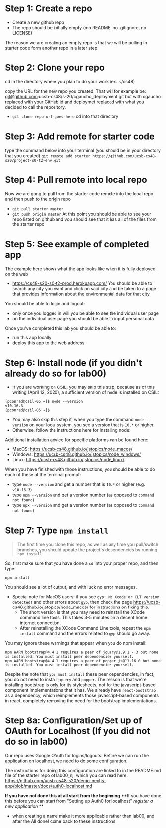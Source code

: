 
# Step 1: Create a repo
* Create a new github repo 
* The repo should be initially empty (mo README, no .gitignore, no LICENSE) 

The reason we are creating an empty repo is that we will be pulling in starter code form another repo in a later step

# Step 2: Clone your repo
 cd in the directory where you plan to do your work (ex. ~/cs48)
 
 copy the URL for the new repo you created. That will for example be: git@github.com:ucsb-cs48/s-20/cgaucho_deployment.git but with cgaucho replaced with your GitHub id and deploymet replaced with what you decided to call the repository. 
 
* `git clone repo-url-goes-here` 
 cd into that directory 

# Step 3: Add remote for starter code 
 type the command below into your terminal (you should be in your directory that you created)
 `git remote add starter https://github.com/ucsb-cs48-s20/project-s0-t2-env.git`

# Step 4: Pull remote into local repo
 Now we are gong to pull from the starter code remote into the lcoal repo and then push to the origin repo
* `git pull starter master`
* `git push origin master`
 At this point you should be able to see your repo listed on github and you should see that it has all of the files from the starter repo

# Step 5: See example of completed app
The example here shows what the app looks like when it is fully deployed on the web
* https://cs48-s20-s0-t2-prod.herokuapp.com/
You should be able to search any city you want and click on said city and be taken to a page that provides information about the environmental data for that city 

You should be able to login and logout:
* only once you logged in will you be able to see the individual user page 
* on the individual user page you should be able to input personal data
  
Once you've completed this lab you should be able to: 
* run this app locally
* deploy this app to the web address 


# Step 6: Install node (if you didn't already do so for lab00)
* If you are working on CSIL, you may skip this step, because as of this writing (April 12, 2020), a sufficient version of node is installed on CSIL:
```
[pconrad@csil-05 ~]$ node --version
v10.16.3
[pconrad@csil-05 ~]$ 
```
* You may also skip this step if, when you type the command `node --version` on your local system. you see a version that is `10.*` or higher.
* Otherwise, follow the instructions here for installing node:

Additional installation advice for specific platforms can be found here:
* MacOS: <https://ucsb-cs48.github.io/jstopics/node_macos/>
* Windows: <https://ucsb-cs48.github.io/jstopics/node_windows/>
* Linux: <https://ucsb-cs48.github.io/jstopics/node_linux/>

When you have finished with those instructions, you should be able to do each of these at the terminal prompt:
* type `node --version` and get a number that is `10.*` or higher (e.g. `v10.16.3`)
* type `npm --version` and get a version number (as opposed to `command not found`)
* type `npx --version` and get a version number (as opposed to `command not found`)


# Step 7: Type `npm install`

> The first time you clone this repo, as well as any time you pull/switch branches, you should update the project's 
> dependencies by running `npm install`

So, first make sure that you have done a `cd` into your proper repo, and then type:

```
npm install
```

You should see a lot of output, and with luck no error messages.
* Special note for MacOS users: if you see `gyp: No Xcode or CLT version detected!` and other errors about `gyp`, then 
  check the page <https://ucsb-cs48.github.io/jstopics/node_macos/> for instructions on fixing this.  
  * The short version is that you may need to reinstall the XCode command line tools.  This takes 3-5 minutes on a decent home internet connection.
  * After reinstalling the XCode Command Line tools, repeat the `npm install` command and the errors related to `gyp` should go away.
  
You may ignore these warnings that appear when you do npm install:
```
npm WARN bootstrap@4.4.1 requires a peer of jquery@1.9.1 - 3 but none is installed. You must install peer dependencies yourself.
npm WARN bootstrap@4.4.1 requires a peer of popper.js@^1.16.0 but none is installed. You must install peer dependencies yourself.
```

Despite the note that `you must install` these peer dependencies, in fact, you do not need to install `jquery` and `popper`. The reason is that we're installing bootstrap is only for its stylesheets, not for the javascript-based component implementations that it has. We already have `react-bootstrap` as a dependency, which reimplements those javascript-based components in react, completely removing the need for the bootstrap implementations.

# Step 8a: Configuration/Set up of OAuth for Localhost (If you did not do so in lab00)  

Our repo uses Google OAuth for logins/logouts.  Before we can run the application on localhost, we need to do some configuration.

The instructions for doing this configuration are linked to in the README.md file of the starter repo of lab00_nj, which you can read here: <https://github.com/ucsb-cs48-s20/demo-nextjs-app/blob/master/docs/auth0-localhost.md> 

**If you have not done this at all start from the beginning**
**If you have done this before you can start from "Setting up Auth0 for localhost" *register a new application* **

* when creating a name make it more applicable rather than lab00, and after the All done! come back to these instructions








  

